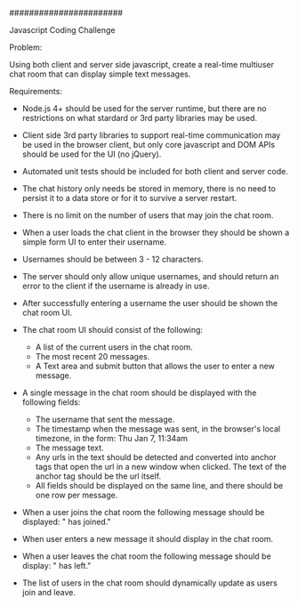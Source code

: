 #######################

Javascript Coding Challenge

Problem:

Using both client and server side javascript, create a real-time multiuser chat room that can display simple text messages.

Requirements:

* Node.js 4+ should be used for the server runtime, but there are no restrictions on what stardard or 3rd party libraries may be used.
* Client side 3rd party libraries to support real-time communication may be used in the browser client, but only core javascript and DOM APIs should be used for the UI (no jQuery).
* Automated unit tests should be included for both client and server code.
* The chat history only needs be stored in memory, there is no need to persist it to a data store or for it to survive a server restart.
* There is no limit on the number of users that may join the chat room.

* When a user loads the chat client in the browser they should be shown a simple form UI to enter their username.
* Usernames should be between 3 - 12 characters.
* The server should only allow unique usernames, and should return an error to the client if the username is already in use.
* After successfully entering a username the user should be shown the chat room UI.

* The chat room UI should consist of the following: 
    * A list of the current users in the chat room.
    * The most recent 20 messages.
    * A Text area and submit button that allows the user to enter a new message.

* A single message in the chat room should be displayed with the following fields:
    * The username that sent the message.
    * The timestamp when the message was sent, in the browser's local timezone, in the form: Thu Jan 7, 11:34am
    * The message text.
    * Any urls in the text should be detected and converted into anchor tags that open the url in a new window when clicked. The text of the anchor tag should be the url itself.
    * All fields should be displayed on the same line, and there should be one row per message.

* When a user joins the chat room the following message should be displayed: "<username> has joined."
* When user enters a new message it should display in the chat room.
* When a user leaves the chat room the following message should be display: "<username> has left."
* The list of users in the chat room should dynamically update as users join and leave.
